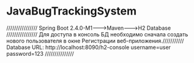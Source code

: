 # JavaBugTrackingSystem
////////////////
Spring Boot 2.4.0-M1--->Maven--->H2 Database
////////////////
Для доступа в консоль БД необходимо сначала 
создать нового пользователя в окне Регистрации веб-приложения./////////// 
Database URL: http://localhost:8090/h2-console
username=user
password=123
///////////////